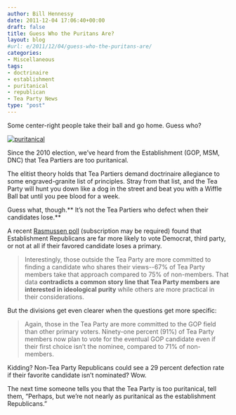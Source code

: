 ```yaml
---
author: Bill Hennessy
date: 2011-12-04 17:06:40+00:00
draft: false
title: Guess Who the Puritans Are?
layout: blog
#url: e/2011/12/04/guess-who-the-puritans-are/
categories:
- Miscellaneous
tags:
- doctrinaire
- establishment
- puritanical
- republican
- Tea Party News
type: "post"
---
```


Some center-right people take their ball and go home. Guess who?

[![puritanical](https://hennessysview.com/wp-content/uploads/2011/12/puritanical_thumb.jpg)
](https://hennessysview.com/wp-content/uploads/2011/12/puritanical.jpg)

Since the 2010 election, we’ve heard from the Establishment (GOP, MSM, DNC) that Tea Partiers are too puritanical. 

The elitist theory holds that Tea Partiers demand doctrinaire allegiance to some engraved-granite list of principles. Stray from that list, and the Tea Party will hunt you down like a dog in the street and beat you with a Wiffle Ball bat until you pee blood for a week. 

Guess what, though.** It’s not the Tea Partiers who defect when their candidates lose.** 

A recent [Rasmussen poll](https://www.rasmussenreports.com/public_content/politics/elections/election_2012/election_2012_presidential_election/58_of_gop_primary_voters_see_tea_party_as_a_plus_for_republicans_in_2012) (subscription may be required) found that Establishment Republicans are far more likely to vote Democrat, third party, or not at all if their favored candidate loses a primary. 



> Interestingly, those outside the Tea Party are more committed to finding a candidate who shares their views--67% of Tea Party members take that approach compared to 75% of non-members. That data **contradicts a common story line that Tea Party members are interested in ideological purity** while others are more practical in their considerations.





But the divisions get even clearer when the questions get more specific:



> Again, those in the Tea Party are more committed to the GOP field than other primary voters. Ninety-one percent (91%) of Tea Party members now plan to vote for the eventual GOP candidate even if their first choice isn’t the nominee, compared to 71% of non-members.





Kidding? Non-Tea Party Republicans could see a 29 percent defection rate if their favorite candidate isn’t nominated? Wow.

The next time someone tells you that the Tea Party is too puritanical, tell them, “Perhaps, but we’re not nearly as puritanical as the establishment Republicans.”
